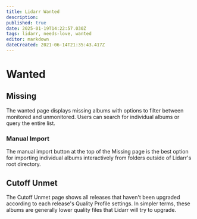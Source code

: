 ```yaml
---
title: Lidarr Wanted
description: 
published: true
date: 2025-01-19T14:22:57.030Z
tags: lidarr, needs-love, wanted
editor: markdown
dateCreated: 2021-06-14T21:35:43.417Z
---
```


# Wanted

## Missing

The wanted page displays missing albums with options to filter between monitored and unmonitored. Users can search for individual albums or query the entire list.

### Manual Import

The manual import button at the top of the Missing page is the best option for importing individual albums interactively from folders outside of Lidarr's root directory.

## Cutoff Unmet

The Cutoff Unmet page shows all releases that haven't been upgraded according to each release's Quality Profile settings. In simpler terms, these albums are generally lower quality files that Lidarr will try to upgrade.
